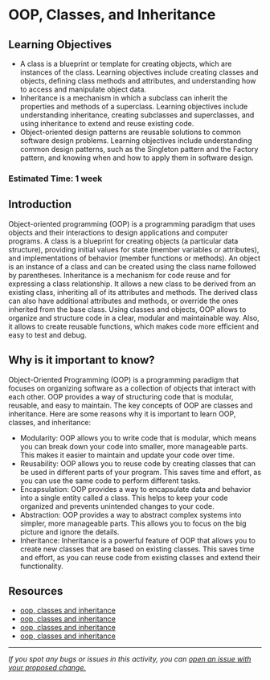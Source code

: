 # OOP, Classes, and Inheritance


## Learning Objectives
- A class is a blueprint or template for creating objects, which are instances of the class. Learning objectives include creating classes and objects, defining class methods and attributes, and understanding how to access and manipulate object data.
- Inheritance is a mechanism in which a subclass can inherit the properties and methods of a superclass. Learning objectives include understanding inheritance, creating subclasses and superclasses, and using inheritance to extend and reuse existing code.
- Object-oriented design patterns are reusable solutions to common software design problems. Learning objectives include understanding common design patterns, such as the Singleton pattern and the Factory pattern, and knowing when and how to apply them in software design.


### Estimated Time: 1 week

## Introduction
Object-oriented programming (OOP) is a programming paradigm that uses objects and their interactions to design applications and computer programs.
A class is a blueprint for creating objects (a particular data structure), providing initial values for state (member variables or attributes), and implementations of behavior (member functions or methods). An object is an instance of a class and can be created using the class name followed by parentheses.
Inheritance is a mechanism for code reuse and for expressing a class relationship. It allows a new class to be derived from an existing class, inheriting all of its attributes and methods. The derived class can also have additional attributes and methods, or override the ones inherited from the base class.
Using classes and objects, OOP allows to organize and structure code in a clear, modular and maintainable way. Also, it allows to create reusable functions, which makes code more efficient and easy to test and debug.


## Why is it important to know?
Object-Oriented Programming (OOP) is a programming paradigm that focuses on organizing software as a collection of objects that interact with each other. OOP provides a way of structuring code that is modular, reusable, and easy to maintain. The key concepts of OOP are classes and inheritance.
Here are some reasons why it is important to learn OOP, classes, and inheritance:
- Modularity: OOP allows you to write code that is modular, which means you can break down your code into smaller, more manageable parts. This makes it easier to maintain and update your code over time.
- Reusability: OOP allows you to reuse code by creating classes that can be used in different parts of your program. This saves time and effort, as you can use the same code to perform different tasks.
- Encapsulation: OOP provides a way to encapsulate data and behavior into a single entity called a class. This helps to keep your code organized and prevents unintended changes to your code.
- Abstraction: OOP provides a way to abstract complex systems into simpler, more manageable parts. This allows you to focus on the big picture and ignore the details.
- Inheritance: Inheritance is a powerful feature of OOP that allows you to create new classes that are based on existing classes. This saves time and effort, as you can reuse code from existing classes and extend their functionality.



## Resources
- [oop, classes and inheritance](https://www.youtube.com/watch?v=JeznW_7DlB0)
- [oop, classes and inheritance](https://www.youtube.com/watch?v=xMTBi4Q0cHw)
- [oop, classes and inheritance](https://www.geeksforgeeks.org/python-classes-and-objects/)
- [oop, classes and inheritance](https://www.learnpython.org/en/Classes_and_Objects)

------

_If you spot any bugs or issues in this activity, you can [open an issue with your proposed change.](https://github.com/cloudessencegithub/Acceler8/issues/new)_
